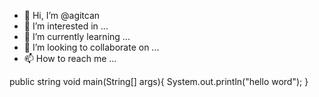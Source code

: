 - 👋 Hi, I’m @agitcan
- 👀 I’m interested in ...
- 🌱 I’m currently learning ...
- 💞️ I’m looking to collaborate on ...
- 📫 How to reach me ...

<!---
agitcan/agitcan is a ✨ special ✨ repository because its `README.md` (this file) appears on your GitHub profile.
You can click the Preview link to take a look at your changes.
--->
public string void main(String[] args){
  System.out.println("hello word");
}

